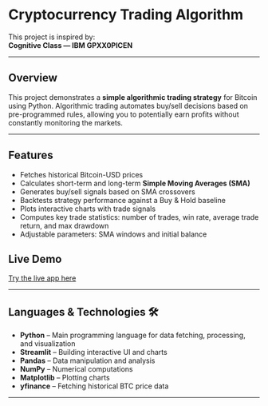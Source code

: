 # Cryptocurrency Trading Algorithm

This project is inspired by:  
**Cognitive Class — IBM GPXX0PICEN**  

---

## Overview

This project demonstrates a **simple algorithmic trading strategy** for Bitcoin using Python. Algorithmic trading automates buy/sell decisions based on pre-programmed rules, allowing you to potentially earn profits without constantly monitoring the markets.

---
## Features

- Fetches historical Bitcoin-USD prices
- Calculates short-term and long-term **Simple Moving Averages (SMA)**
- Generates buy/sell signals based on SMA crossovers
- Backtests strategy performance against a Buy & Hold baseline
- Plots interactive charts with trade signals
- Computes key trade statistics: number of trades, win rate, average trade return, and max drawdown
- Adjustable parameters: SMA windows and initial balance

## Live Demo 

 [Try the live app here](https://cryptocurrency-trading-algorithm-b5n3bryx4bguiuac7lw4xp.streamlit.app/)  

---

## Languages & Technologies 🛠️

- **Python** – Main programming language for data fetching, processing, and visualization  
- **Streamlit** – Building interactive UI and charts  
- **Pandas** – Data manipulation and analysis  
- **NumPy** – Numerical computations  
- **Matplotlib** – Plotting charts  
- **yfinance** – Fetching historical BTC price data

---

